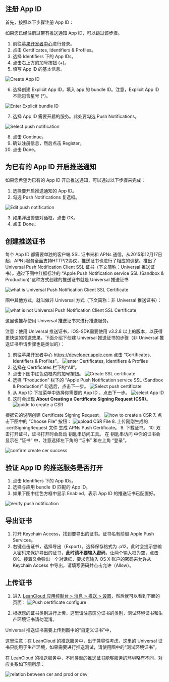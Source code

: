 ## 注册 App ID

首先，按照以下步骤注册 App ID：

如果您已经注册过带有推送通知 App ID，可以跳过该步骤。

1. 前往[苹果开发者中心](https://developer.apple.com/account/)进行登录。
2. 点击 Certificates, Identifiers & Profiles。
3. 选择 Identifiers 下的 App IDs。
4. 点击右上方的加号按钮 (+)。
5. 填写 App ID 的基本信息。

 ![Create App ID](images/ios_cert_v2/create_app_id.png)

6. 选择创建 Explicit App ID，填入 app 的 bundle ID。注意，Explicit App ID 不能包含星号 (*)。

 ![Enter Explicit bundle ID](images/ios_cert_v2/enter_explicit_app_id.png)

7. 选择 App ID 需要开启的服务。此处要勾选 Push Notifications。

 ![Select push notification](images/ios_cert_v2/select_push_notification.png)

8. 点击 Continue。
9. 确认注册信息，然后点击 Register。
10. 点击 Done。

## 为已有的 App ID 开启推送通知

如果您希望为已有的 App ID 开启推送通知，可以通过以下步骤来完成：

1. 选择要开启推送通知的 App ID。
2. 勾选 Push Notifications 复选框。

 ![Edit push notification](images/ios_cert_v2/edit_push_notification.png)

3. 如果弹出警告对话框，点击 OK。
4. 点击 Done。

## 创建推送证书

每个 App ID 都需要单独的客户端 SSL 证书来和 APNs 通信。从2015年12月17日起，APNs服务全面支持HTTP/2协议，推送证书也进行了相应的调整。推出了 Universal Push Notification Client SSL 证书（下文简称：Universal 推送证书）。通过下图中红框标注的 “Apple Push Notification service SSL (Sandbox & Production)”这种方式创建的推送证书就是 Universal 推送证书

   ![what is Universal Push Notification Client SSL Certificate](images/ios_cert_v2/what_is_universal_push_notification_client_ssl_certificate)
  
  图中其他方式，就叫做非 Universal 方式（下文简称：非 Universal 推送证书）：
  
  ![what is not Universal Push Notification Client SSL Certificate](images/ios_cert_v2/what_is_not_universal_push_notification_client_ssl_certificate)

这里也推荐使用 Universal 推送证书来进行推送服务。

注意：使用 Universal 推送证书，iOS-SDK需要使用 v3.2.8 以上的版本，以获得更快速的推送效果。下面介绍下创建 Universal 推送证书的步骤（非 Universal 推送证书申请步骤也是类似的）：

 1. 前往苹果开发者中心 https://developer.apple.com 点击 “Certificates, Identifiers & Profiles”。
 ![enter Certificates, Identifiers & Profiles](images/ios_cert_v2/enter_certificates_identifiers_profiles)
 2. 选择在 Certificates 栏下的“All”。
 3. 点击下图中红色边框内的加号按钮。
  ![Create SSL certificate](images/ios_cert_v2/create_ssl_certificate)
 4. 选择 “Production” 栏下的 “Apple Push Notification service SSL (Sandbox & Production)” 勾选后，点击下一步。
    ![Select push certificate](images/ios_cert_v2/what_is_universal_push_notification_client_ssl_certificate)
 5. 从 App ID 下拉菜单中选择你需要的 App ID ，点击下一步。
 ![select App ID](images/ios_cert_v2/select_app_id.png)
 6. 这时会出现 **About Creating a Certificate Signing Request (CSR)**。
  ![guide to create a CSR](images/ios_cert_v2/guide_to_create_a_csr.png)

  根据它的说明创建 Certificate Signing Request。
  ![how to create a CSR](images/ios_cert_v2/how_to_create_a_csr.png)
 7. 点击下图中的 “Choose File” 按钮：
  ![upload CSR File](images/ios_cert_v2/upload_csr_file.png)
 8. 上传刚刚生成的 .certSigningRequest 文件 生成 APNs Push Certificate。
 9. 下载证书。
 10. 双击打开证书，证书打开时会启动 钥匙串访问工具。
  在 钥匙串访问 中你的证书会显示在 “证书” 中，注意选择左下角的 “证书” 和左上角 “登录”。

   ![confirm create cer success](images/ios_cert_v2/confirm_create_cer_success.png)


## 验证 App ID 的推送服务是否打开

1. 点击 Identifiers 下的 App IDs。
2. 选择与应用 bundle ID 匹配的 App ID。
3. 如果下图中红色方框中显示 Enabled，表示 App ID 的推送证书已配置好。

 ![Verify push notification](images/ios_cert_v2/verify_push_notification.png)

## 导出证书

1. 打开 Keychain Access，找到要导出的证书。证书名有前缀 Apple Push Services。
2. 右键点击证书，选择导出（Export）。选择保存格式为 .p12。此时会提示您输入密码来保护导出的证书，**此时请不要输入密码**，让两个输入框为空，点击 OK。接着又会弹出一个对话框，要求您输入 OS X 账户的密码来允许从 Keychain Access 中导出，请填写密码并点击允许（Allow）。

## 上传证书

1. 进入 [LeanCloud 应用控制台 > 消息 > 推送 > 设置](/messaging.html?appid={{appid}}#/message/push/conf)，然后就可以看到下面的页面：
  ![Push certificate configure](images/ios_cert_v2/push_certificate_config.png)

2. 根据您的证书类别进行上传。这里请注意区分证书的类别，测试环境证书和生产环境证书请勿混淆。

 Universal 推送证书需要上传到图中的“自定义证书”中，

 这里注意：在 LeanCloud 的推送服务中，出于兼容性考虑，这里的 Universal 证书只能用于生产环境，如果需要进行推送测试，请使用图中的“测试环境证书”。

 在 LeanCloud 的推送服务中，不同类型的推送证书能够服务的环境略有不同，对应关系如下图所示：

 ![relation between cer and prod or dev](images/ios_cert_v2/relation_between_cer_and_prod_or_dev)